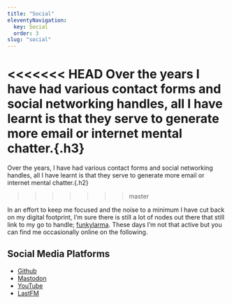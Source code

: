 ```yaml
---
title: "Social"
eleventyNavigation:
  key: Social
  order: 3
slug: "social"
---
```


<<<<<<< HEAD
Over the years I have had various contact forms and social networking handles, all I have learnt is that they serve to generate more email or internet mental chatter.{.h3}
=======
Over the years, I have had various contact forms and social networking handles, all I have learnt is that they serve to generate more email or internet mental chatter.{.h2}
>>>>>>> master

In an effort to keep me focused and the noise to a minimum I have cut back on my digital footprint, I’m sure there is still a lot of nodes out there that still link to my go to handle; [funkylarma](https://www.google.com/search?q=funkylarma). These days I’m not that active but you can find me occasionally online on the following.

## Social Media Platforms
- [Github](https://github.com/funkylarma)
- [Mastodon](https://mastodon.social/@FunkyLarma)
- [YouTube](https://www.youtube.com/@funkylarma)
- [LastFM](https://www.last.fm/user/FunkyLarma)
